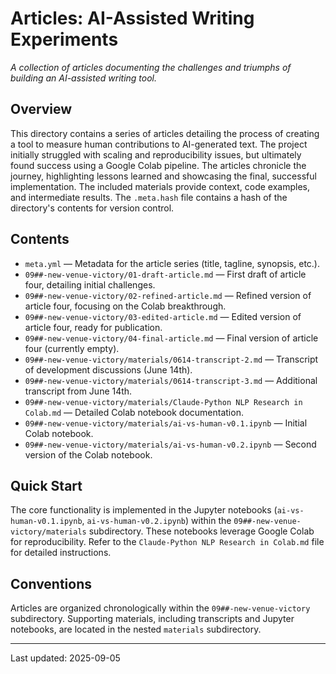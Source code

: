 # Articles: AI-Assisted Writing Experiments

*A collection of articles documenting the challenges and triumphs of building an AI-assisted writing tool.*

## Overview
This directory contains a series of articles detailing the process of creating a tool to measure human contributions to AI-generated text.  The project initially struggled with scaling and reproducibility issues, but ultimately found success using a Google Colab pipeline. The articles chronicle the journey, highlighting lessons learned and showcasing the final, successful implementation.  The included materials provide context, code examples, and intermediate results. The `.meta.hash` file contains a hash of the directory's contents for version control.

## Contents
- `meta.yml` — Metadata for the article series (title, tagline, synopsis, etc.).
- `09##-new-venue-victory/01-draft-article.md` — First draft of article four, detailing initial challenges.
- `09##-new-venue-victory/02-refined-article.md` — Refined version of article four, focusing on the Colab breakthrough.
- `09##-new-venue-victory/03-edited-article.md` — Edited version of article four, ready for publication.
- `09##-new-venue-victory/04-final-article.md` — Final version of article four (currently empty).
- `09##-new-venue-victory/materials/0614-transcript-2.md` — Transcript of development discussions (June 14th).
- `09##-new-venue-victory/materials/0614-transcript-3.md` — Additional transcript from June 14th.
- `09##-new-venue-victory/materials/Claude-Python NLP Research in Colab.md` —  Detailed Colab notebook documentation.
- `09##-new-venue-victory/materials/ai-vs-human-v0.1.ipynb` — Initial Colab notebook.
- `09##-new-venue-victory/materials/ai-vs-human-v0.2.ipynb` — Second version of the Colab notebook.


## Quick Start
The core functionality is implemented in the Jupyter notebooks (`ai-vs-human-v0.1.ipynb`, `ai-vs-human-v0.2.ipynb`) within the `09##-new-venue-victory/materials` subdirectory. These notebooks leverage Google Colab for reproducibility.  Refer to the `Claude-Python NLP Research in Colab.md` file for detailed instructions.

## Conventions
Articles are organized chronologically within the `09##-new-venue-victory` subdirectory.  Supporting materials, including transcripts and Jupyter notebooks, are located in the nested `materials` subdirectory.

---
Last updated: 2025-09-05
